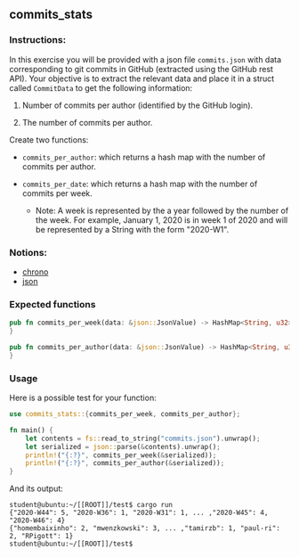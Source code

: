## commits_stats

### Instructions:

In this exercise you will be provided with a json file `commits.json` with data corresponding to git commits in GitHub (extracted using the GitHub rest API). Your objective is to extract the relevant data and place it in a struct called `CommitData` to get the following information:

1. Number of commits per author (identified by the GitHub login).

2. The number of commits per author.

Create two functions:

- `commits_per_author`: which returns a hash map with the number of commits per author.

- `commits_per_date`: which returns a hash map with the number of commits per week.

  - Note: A week is represented by the a year followed by the number of the
    week. For example, January 1, 2020 is in week 1 of 2020 and will be
    represented by a String with the form "2020-W1".

### Notions:

- [chrono](https://docs.rs/chrono/0.4.19/chrono)
- [json](https://docs.rs/json/0.12.4/json/index.html)

### Expected functions

```rust
pub fn commits_per_week(data: &json::JsonValue) -> HashMap<String, u32> {
}

pub fn commits_per_author(data: &json::JsonValue) -> HashMap<String, u32> {
}
```

### Usage

Here is a possible test for your function:

```rust
use commits_stats::{commits_per_week, commits_per_author};

fn main() {
	let contents = fs::read_to_string("commits.json").unwrap();
	let serialized = json::parse(&contents).unwrap();
	println!("{:?}", commits_per_week(&serialized));
	println!("{:?}", commits_per_author(&serialized));
}
```

And its output:

```console
student@ubuntu:~/[[ROOT]]/test$ cargo run
{"2020-W44": 5, "2020-W36": 1, "2020-W31": 1, ... ,"2020-W45": 4, "2020-W46": 4}
{"homembaixinho": 2, "mwenzkowski": 3, ... ,"tamirzb": 1, "paul-ri": 2, "RPigott": 1}
student@ubuntu:~/[[ROOT]]/test$
```
